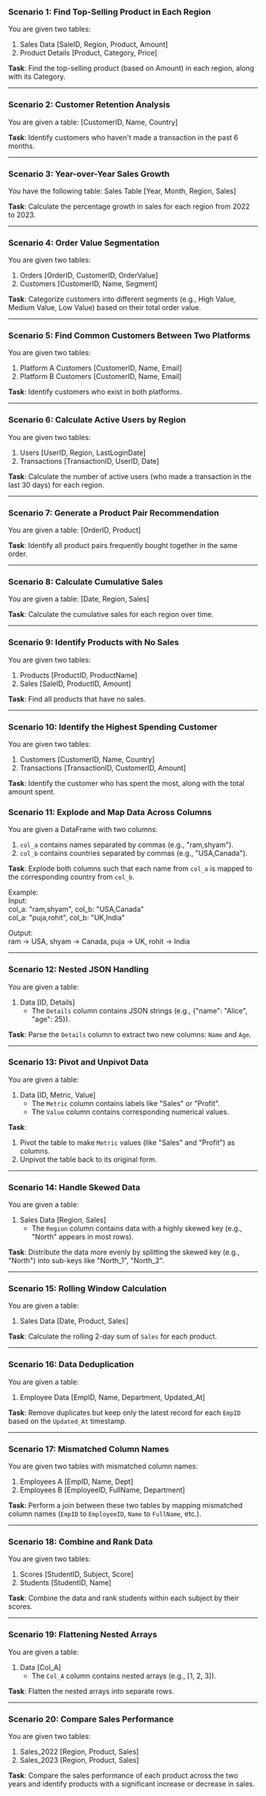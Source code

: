 ### Scenario 1: Find Top-Selling Product in Each Region  
You are given two tables:  
1. Sales Data [SaleID, Region, Product, Amount]  
2. Product Details [Product, Category, Price]  

**Task**: Find the top-selling product (based on Amount) in each region, along with its Category.  

---

### Scenario 2: Customer Retention Analysis  
You are given a table: [CustomerID, Name, Country]  

**Task**: Identify customers who haven't made a transaction in the past 6 months.  

---

### Scenario 3: Year-over-Year Sales Growth  
You have the following table: Sales Table [Year, Month, Region, Sales]  

**Task**: Calculate the percentage growth in sales for each region from 2022 to 2023.  

---

### Scenario 4: Order Value Segmentation  
You are given two tables:  
1. Orders [OrderID, CustomerID, OrderValue]  
2. Customers [CustomerID, Name, Segment]  

**Task**: Categorize customers into different segments (e.g., High Value, Medium Value, Low Value) based on their total order value.  

---

### Scenario 5: Find Common Customers Between Two Platforms  
You are given two tables:  
1. Platform A Customers [CustomerID, Name, Email]  
2. Platform B Customers [CustomerID, Name, Email]  

**Task**: Identify customers who exist in both platforms.  

---

### Scenario 6: Calculate Active Users by Region  
You are given two tables:  
1. Users [UserID, Region, LastLoginDate]  
2. Transactions [TransactionID, UserID, Date]  

**Task**: Calculate the number of active users (who made a transaction in the last 30 days) for each region.  

---

### Scenario 7: Generate a Product Pair Recommendation  
You are given a table: [OrderID, Product]  

**Task**: Identify all product pairs frequently bought together in the same order.  

---

### Scenario 8: Calculate Cumulative Sales  
You are given a table: [Date, Region, Sales]  

**Task**: Calculate the cumulative sales for each region over time.  

---

### Scenario 9: Identify Products with No Sales  
You are given two tables:  
1. Products [ProductID, ProductName]  
2. Sales [SaleID, ProductID, Amount]  

**Task**: Find all products that have no sales.  

---

### Scenario 10: Identify the Highest Spending Customer  
You are given two tables:  
1. Customers [CustomerID, Name, Country]  
2. Transactions [TransactionID, CustomerID, Amount]  

**Task**: Identify the customer who has spent the most, along with the total amount spent.  
### Scenario 11: Explode and Map Data Across Columns  
You are given a DataFrame with two columns:  
1. `col_a` contains names separated by commas (e.g., "ram,shyam").  
2. `col_b` contains countries separated by commas (e.g., "USA,Canada").  

**Task**: Explode both columns such that each name from `col_a` is mapped to the corresponding country from `col_b`.  

Example:  
Input:  
col_a: "ram,shyam", col_b: "USA,Canada"  
col_a: "puja,rohit", col_b: "UK,India"  

Output:  
ram → USA, shyam → Canada, puja → UK, rohit → India  

---

### Scenario 12: Nested JSON Handling  
You are given a table:  
1. Data [ID, Details]  
   - The `Details` column contains JSON strings (e.g., {"name": "Alice", "age": 25}).  

**Task**: Parse the `Details` column to extract two new columns: `Name` and `Age`.  

---

### Scenario 13: Pivot and Unpivot Data  
You are given a table:  
1. Data [ID, Metric, Value]  
   - The `Metric` column contains labels like "Sales" or "Profit".  
   - The `Value` column contains corresponding numerical values.  

**Task**:  
1. Pivot the table to make `Metric` values (like "Sales" and "Profit") as columns.  
2. Unpivot the table back to its original form.  

---

### Scenario 14: Handle Skewed Data  
You are given a table:  
1. Sales Data [Region, Sales]  
   - The `Region` column contains data with a highly skewed key (e.g., "North" appears in most rows).  

**Task**: Distribute the data more evenly by splitting the skewed key (e.g., "North") into sub-keys like "North_1", "North_2".  

---

### Scenario 15: Rolling Window Calculation  
You are given a table:  
1. Sales Data [Date, Product, Sales]  

**Task**: Calculate the rolling 2-day sum of `Sales` for each product.  

---

### Scenario 16: Data Deduplication  
You are given a table:  
1. Employee Data [EmpID, Name, Department, Updated_At]  

**Task**: Remove duplicates but keep only the latest record for each `EmpID` based on the `Updated_At` timestamp.  

---

### Scenario 17: Mismatched Column Names  
You are given two tables with mismatched column names:  
1. Employees A [EmpID, Name, Dept]  
2. Employees B [EmployeeID, FullName, Department]  

**Task**: Perform a join between these two tables by mapping mismatched column names (`EmpID` to `EmployeeID`, `Name` to `FullName`, etc.).  

---

### Scenario 18: Combine and Rank Data  
You are given two tables:  
1. Scores [StudentID, Subject, Score]  
2. Students [StudentID, Name]  

**Task**: Combine the data and rank students within each subject by their scores.  

---

### Scenario 19: Flattening Nested Arrays  
You are given a table:  
1. Data [Col_A]  
   - The `Col_A` column contains nested arrays (e.g., [1, 2, 3]).  

**Task**: Flatten the nested arrays into separate rows.  

---

### Scenario 20: Compare Sales Performance  
You are given two tables:  
1. Sales_2022 [Region, Product, Sales]  
2. Sales_2023 [Region, Product, Sales]  

**Task**: Compare the sales performance of each product across the two years and identify products with a significant increase or decrease in sales.  
